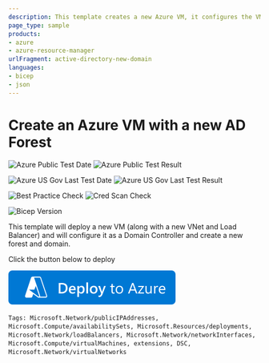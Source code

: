 ```yaml
---
description: This template creates a new Azure VM, it configures the VM to be an AD DC for a new Forest
page_type: sample
products:
- azure
- azure-resource-manager
urlFragment: active-directory-new-domain
languages:
- bicep
- json
---
```

# Create an Azure VM with a new AD Forest

![Azure Public Test Date](https://azurequickstartsservice.blob.core.windows.net/badges/application-workloads/active-directory/active-directory-new-domain/PublicLastTestDate.svg)
![Azure Public Test Result](https://azurequickstartsservice.blob.core.windows.net/badges/application-workloads/active-directory/active-directory-new-domain/PublicDeployment.svg)

![Azure US Gov Last Test Date](https://azurequickstartsservice.blob.core.windows.net/badges/application-workloads/active-directory/active-directory-new-domain/FairfaxLastTestDate.svg)
![Azure US Gov Last Test Result](https://azurequickstartsservice.blob.core.windows.net/badges/application-workloads/active-directory/active-directory-new-domain/FairfaxDeployment.svg)

![Best Practice Check](https://azurequickstartsservice.blob.core.windows.net/badges/application-workloads/active-directory/active-directory-new-domain/BestPracticeResult.svg)
![Cred Scan Check](https://azurequickstartsservice.blob.core.windows.net/badges/application-workloads/active-directory/active-directory-new-domain/CredScanResult.svg)

![Bicep Version](https://azurequickstartsservice.blob.core.windows.net/badges/application-workloads/active-directory/active-directory-new-domain/BicepVersion.svg)

This template will deploy a new VM (along with a new VNet and Load Balancer) and will configure it as a Domain Controller and create a new forest and domain.

Click the button below to deploy

[![Deploy To Azure](https://raw.githubusercontent.com/Azure/azure-quickstart-templates/master/1-CONTRIBUTION-GUIDE/images/deploytoazure.svg?sanitize=true)](https://portal.azure.com/#create/Microsoft.Template/uri/https://github.com/laserlars443/azure-quickstart-templates/blob/master/application-workloads/active-directory/active-directory-new-domain/azuredeploy.parameters.json) 

`Tags: Microsoft.Network/publicIPAddresses, Microsoft.Compute/availabilitySets, Microsoft.Resources/deployments, Microsoft.Network/loadBalancers, Microsoft.Network/networkInterfaces, Microsoft.Compute/virtualMachines, extensions, DSC, Microsoft.Network/virtualNetworks`
